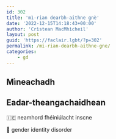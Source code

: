 ```yaml
---
id: 302
title: 'mì-rian dearbh-aithne gnè'
date: '2022-12-15T14:18:43+00:00'
author: 'Crìstean MacMhìcheil'
layout: post
guid: 'https://faclair.lgbt/?p=302'
permalink: /mi-rian-dearbh-aithne-gne/
categories:
    - gd
---
```


## Mìneachadh

## Eadar-theangachaidhean

&#x1f1ee;&#x1f1ea; neamhord fhéiniúlacht inscne

&#x1f3f4;&#xe0067;&#xe0062;&#xe0065;&#xe006e;&#xe0067;&#xe007f; gender identity disorder